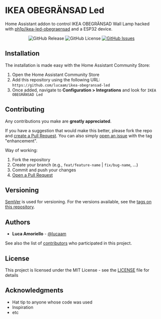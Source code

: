 # IKEA OBEGRÄNSAD Led

Home Assistant addon to control IKEA OBEGRÄNSAD Wall Lamp hacked with [ph1p/ikea-led-obegraensad](https://github.com/ph1p/ikea-led-obegraensad) and a ESP32 device.

<p align="center">
  <img alt="GitHub Release" src="https://img.shields.io/github/v/release/lucaam/ikea-obegransad-led">
  <img alt="GitHub License" src="https://img.shields.io/github/license/lucaam/ikea-obegransad-led">
  <a href="https://github.com/lucaam/ikea-obegransad-led/issues"><img alt="GitHub Issues" src="https://img.shields.io/github/issues/lucaam/ikea-obegransad-led"></a>
</p>

## Installation

The installation is made easy with the Home Assistant Community Store:

1. Open the Home Assistant Community Store
2. Add this repository using the following URL: `https://github.com/lucaam/ikea-obegransad-led`
3. Once added, navigate to **Configuration > Integrations** and look for `IKEA OBEGRÄNSAD Led`

## Contributing

Any contributions you make are **greatly appreciated**.

If you have a suggestion that would make this better, please fork the repo and [create a Pull Request](https://github.com/lucaam/ikea-obegransad-led/pulls). You can also simply [open an issue](https://github.com/lucaam/ikea-obegransad-led/issues) with the tag "enhancement".

Way of working:

1. Fork the repository
2. Create your branch (e.g., `feat/feature-name` | `fix/bug-name`, ...)
3. Commit and push your changes
4. [Open a Pull Request](https://github.com/lucaam/ikea-obegransad-led/pulls)

## Versioning

[SemVer](http://semver.org/) is used for versioning. For the versions available, see the [tags on this repository](https://github.com/lucaam/ikea-obegransad-led/tags). 

## Authors

* **Luca Amoriello** - [@lucaam](https://github.com/lucaam)

See also the list of [contributors](https://github.com/lucaam/ikea-obegransad-led/contributors) who participated in this project.

## License

This project is licensed under the MIT License - see the [LICENSE](LICENSE) file for details

## Acknowledgments

* Hat tip to anyone whose code was used
* Inspiration
* etc
